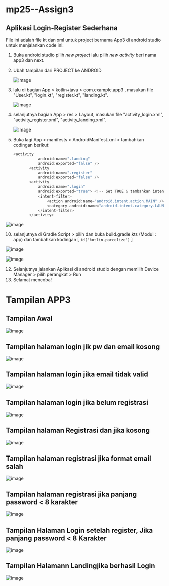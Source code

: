 # mp25--Assign3
## Aplikasi Login-Register Sederhana
File ini adalah file kt dan xml untuk project bernama App3 di android studio untuk menjalankan code ini:
1. Buka android studio pilih _new project_ lalu pilih _new activity_ beri nama app3 dan next.
2. Ubah tampilan dari PROJECT ke  ANDROID
   
   ![image](https://github.com/user-attachments/assets/59d65576-2f1a-415c-9032-1f9fd5884e0e)

4. lalu di bagian App > kotlin+java > com.example.app3 , masukan file "User.kt", "login.kt", "register.kt", "landing.kt".
   
   ![image](https://github.com/user-attachments/assets/9eb8c1f8-b54c-4abb-a327-ca6d0aeab0e2)

6. selanjutnya bagian App > res > Layout, masukan file "activity_login.xml", "activity_register.xml", "activity_landing.xml".

   ![image](https://github.com/user-attachments/assets/cebc8db2-a8ce-4254-9b0b-50f489fc0d54)

8. Buka lagi App > manifests > AndroidManifest.xml > tambahkan codingan berikut:
      
    ```  kotlin
   <activity
               android:name=".landing"
               android:exported="false" />
           <activity
               android:name=".register"
               android:exported="false" />
           <activity
               android:name=".login"
               android:exported="true"> <!-- Set TRUE & tambahkan intent-filter -->
               <intent-filter>
                   <action android:name="android.intent.action.MAIN" />
                   <category android:name="android.intent.category.LAUNCHER" />
               </intent-filter>
           </activity>


![image](https://github.com/user-attachments/assets/9f4b4947-31b1-4389-a37a-dd16d5cae82a)

10. selanjutnya di Gradle Script > pilih dan buka build.gradle.kts (Modul : app) dan tambahkan kodingan [ `id("kotlin-parcelize")` ]
    
   ![image](https://github.com/user-attachments/assets/854a8a47-6875-471d-879a-1bdf5b4bf1e1)
   
   ![image](https://github.com/user-attachments/assets/4ba0f4e4-e8d0-44d3-883c-fc5f09d37f0a)

12. Selanjutnya jalankan Aplikasi di android studio dengan memilih  Device Manager > pilih perangkat > Run
13. Selamat mencoba!

# Tampilan APP3

## Tampilan Awal
![image](https://github.com/user-attachments/assets/5cf402f8-643c-4a8b-80ee-3dfe8fa01379)

## Tampilan halaman login jik pw dan email kosong
![image](https://github.com/user-attachments/assets/f6740b58-3009-4a71-be30-178bc6ca4f57)

## Tampilan halaman login jika email tidak valid
![image](https://github.com/user-attachments/assets/d24820d1-a911-4c08-a631-7e950679078a)

## Tampilan halaman login jika belum registrasi
![image](https://github.com/user-attachments/assets/167af7c1-7272-429d-9bb9-f287fc80abb5)

## Tampilan halaman Registrasi dan jika kosong
![image](https://github.com/user-attachments/assets/979cbf71-02fd-46cf-8d7f-583e17cabce1)

## Tampilan halaman registrasi jika format email salah
![image](https://github.com/user-attachments/assets/1bc1f6b2-8c32-416f-acc6-f93c51648ef2)

## Tampilan halaman registrasi jika panjang password < 8 karakter
![image](https://github.com/user-attachments/assets/4381e014-0bd3-429d-9ad3-b1969f440b12)

## Tampilan Halaman Login setelah register, Jika panjang password < 8 Karakter
![image](https://github.com/user-attachments/assets/d9553be7-64c5-4404-9eb9-4538b4d34cf0)

## Tampilan Halamann Landingjika berhasil Login
![image](https://github.com/user-attachments/assets/416671f5-3e95-4add-a022-0c0175ed8a84)
